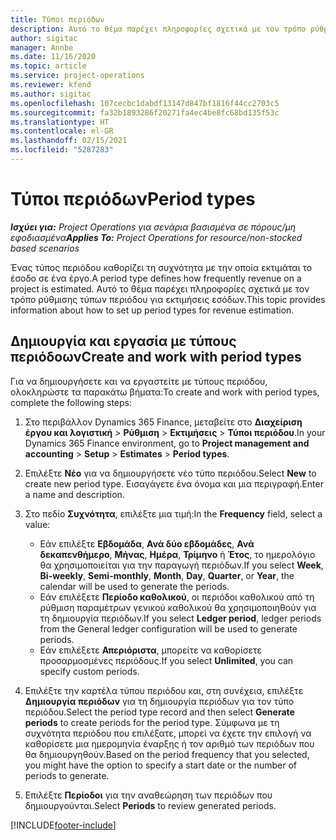```yaml
---
title: Τύποι περιόδων
description: Αυτό το θέμα παρέχει πληροφορίες σχετικά με τον τρόπο ρύθμισης τύπων περιόδου για εκτιμήσεις εσόδων.
author: sigitac
manager: Annbe
ms.date: 11/16/2020
ms.topic: article
ms.service: project-operations
ms.reviewer: kfend
ms.author: sigitac
ms.openlocfilehash: 107cecbc1dabdf13147d847bf1816f44cc2703c5
ms.sourcegitcommit: fa32b1893286f20271fa4ec4be8fc68bd135f53c
ms.translationtype: HT
ms.contentlocale: el-GR
ms.lasthandoff: 02/15/2021
ms.locfileid: "5287283"
---
```

# <a name="period-types"></a><span data-ttu-id="27db7-103">Τύποι περιόδων</span><span class="sxs-lookup"><span data-stu-id="27db7-103">Period types</span></span>

<span data-ttu-id="27db7-104">_**Ισχύει για:** Project Operations για σενάρια βασισμένα σε πόρους/μη εφοδιασμένα_</span><span class="sxs-lookup"><span data-stu-id="27db7-104">_**Applies To:** Project Operations for resource/non-stocked based scenarios_</span></span>

<span data-ttu-id="27db7-105">Ένας τύπος περιόδου καθορίζει τη συχνότητα με την οποία εκτιμάται το έσοδο σε ένα έργο.</span><span class="sxs-lookup"><span data-stu-id="27db7-105">A period type defines how frequently revenue on a project is estimated.</span></span> <span data-ttu-id="27db7-106">Αυτό το θέμα παρέχει πληροφορίες σχετικά με τον τρόπο ρύθμισης τύπων περιόδου για εκτιμήσεις εσόδων.</span><span class="sxs-lookup"><span data-stu-id="27db7-106">This topic provides information about how to set up period types for revenue estimation.</span></span> 

## <a name="create-and-work-with-period-types"></a><span data-ttu-id="27db7-107">Δημιουργία και εργασία με τύπους περιόδοων</span><span class="sxs-lookup"><span data-stu-id="27db7-107">Create and work with period types</span></span>
<span data-ttu-id="27db7-108">Για να δημιουργήσετε και να εργαστείτε με τύπους περιόδου, ολοκληρώστε τα παρακάτω βήματα:</span><span class="sxs-lookup"><span data-stu-id="27db7-108">To create and work with period types, complete the following steps:</span></span>

1. <span data-ttu-id="27db7-109">Στο περιβάλλον Dynamics 365 Finance, μεταβείτε στο **Διαχείριση έργου και λογιστική** > **Ρύθμιση** > **Εκτιμήσεις** > **Τύποι περιόδου**.</span><span class="sxs-lookup"><span data-stu-id="27db7-109">In your Dynamics 365 Finance environment, go to **Project management and accounting** > **Setup** > **Estimates** > **Period types**.</span></span>
2. <span data-ttu-id="27db7-110">Επιλέξτε **Νέο** για να δημιουργήσετε νέο τύπο περιόδου.</span><span class="sxs-lookup"><span data-stu-id="27db7-110">Select **New** to create new period type.</span></span> <span data-ttu-id="27db7-111">Εισαγάγετε ένα όνομα και μια περιγραφή.</span><span class="sxs-lookup"><span data-stu-id="27db7-111">Enter a name and description.</span></span>
3. <span data-ttu-id="27db7-112">Στο πεδίο **Συχνότητα**, επιλέξτε μια τιμή:</span><span class="sxs-lookup"><span data-stu-id="27db7-112">In the **Frequency** field, select a value:</span></span>

    - <span data-ttu-id="27db7-113">Εάν επιλέξτε **Εβδομάδα**, **Ανά δύο εβδομάδες**, **Ανά δεκαπενθήμερο**, **Μήνας**, **Ημέρα**, **Τρίμηνο** ή **Έτος**, το ημερολόγιο θα χρησιμοποιείται για την παραγωγή περιόδων.</span><span class="sxs-lookup"><span data-stu-id="27db7-113">If you select **Week**, **Bi-weekly**, **Semi-monthly**, **Month**, **Day**, **Quarter**, or **Year**, the calendar will be used to generate the periods.</span></span> 
    - <span data-ttu-id="27db7-114">Εάν επιλέξετε **Περίοδο καθολικού**, οι περιόδοι καθολικού από τη ρύθμιση παραμέτρων γενικού καθολικού θα χρησιμοποιηθούν για τη δημιουργία περιόδων.</span><span class="sxs-lookup"><span data-stu-id="27db7-114">If you select **Ledger period**, ledger periods from the General ledger configuration will be used to generate periods.</span></span>
    - <span data-ttu-id="27db7-115">Εάν επιλέξετε **Απεριόριστα**, μπορείτε να καθορίσετε προσαρμοσμένες περιόδους.</span><span class="sxs-lookup"><span data-stu-id="27db7-115">If you select **Unlimited**, you can specify custom periods.</span></span>
4. <span data-ttu-id="27db7-116">Επιλέξτε την καρτέλα τύπου περιόδου και, στη συνέχεια, επιλέξτε **Δημιουργία περιόδων** για τη δημιουργία περιόδων για τον τύπο περιόδου.</span><span class="sxs-lookup"><span data-stu-id="27db7-116">Select the period type record and then select **Generate periods** to create periods for the period type.</span></span> <span data-ttu-id="27db7-117">Σύμφωνα με τη συχνότητα περιόδου που επιλέξατε, μπορεί να έχετε την επιλογή να καθορίσετε μια ημερομηνία έναρξης ή τον αριθμό των περιόδων που θα δημιουργηθούν.</span><span class="sxs-lookup"><span data-stu-id="27db7-117">Based on the period frequency that you selected, you might have the option to specify a start date or the number of periods to generate.</span></span>
5. <span data-ttu-id="27db7-118">Επιλέξτε **Περίοδοι** για την αναθεώρηση των περιόδων που δημιουργούνται.</span><span class="sxs-lookup"><span data-stu-id="27db7-118">Select **Periods** to review generated periods.</span></span>



[!INCLUDE[footer-include](../includes/footer-banner.md)]